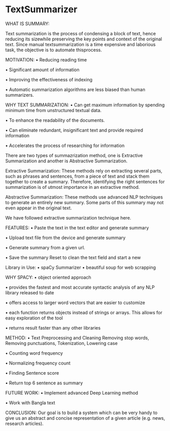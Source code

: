 # TextSummarizer
WHAT IS SUMMARY:

Text summarization is the process of condensing a block of text, hence reducing its sizewhile preserving the key points and context of the original text. Since manual textsummarization is a time expensive and laborious task, the objective is to automate thisprocess.

MOTIVATION:
• Reducing reading time

• Significant amount of information

• Improving the effectiveness of indexing

• Automatic summarization algorithms are less biased than human summarizers.

WHY TEXT SUMMARIZATION:
• Can get maximum information by spending minimum time from unstructured textual data.

• To enhance the readability of the documents.

• Can eliminate redundant, insignificant text and provide required information

• Accelerates the process of researching for information

There are two types of summazrization method, one is Extractive Summarization and another is Abstractive Summarization.

Extractive Summarization:
These methods rely on extracting several parts, such as phrases and sentences, from a piece of text and stack them together to create a summary. Therefore, 
identifying the right sentences for summarization is of utmost importance in an extractive method.

Abstractive Summarization:
These methods use advanced NLP techniques to generate an entirely new summary. Some parts of this summary may not even appear in the original text.

We have followed extractive summarization technique here.

FEATURES:
• Paste the text in the text editor and generate summary

• Upload text file from the device and generate summary

• Generate summary from a given url.

• Save the summary Reset to clean the text field and start a new

Library in Use:
• spaCy Summarizer
• beautiful soup for web scrapping

WHY SPACY:
• object oriented approach

• provides the fastest and most accurate syntactic analysis of any NLP library released to date

• offers access to larger word vectors that are easier to customize

• each function returns objects instead of strings or arrays. This allows for easy exploration of the tool

• returns result faster than any other libraries

METHOD:
• Text Preprocessing and Cleaning
  Removing stop words, Removing punctuations, Tokenization, Lowering case

• Counting word frequency

• Normalizing frequency count

• Finding Sentence score

• Return top 6 sentence as summary

FUTURE WORK:
• Implement advanced Deep Learning method

• Work with Bangla text

CONCLUSION:
Our goal is to build a system which can be very handy to give us an abstract and concise representation of a given article (e.g. news, research articles).
